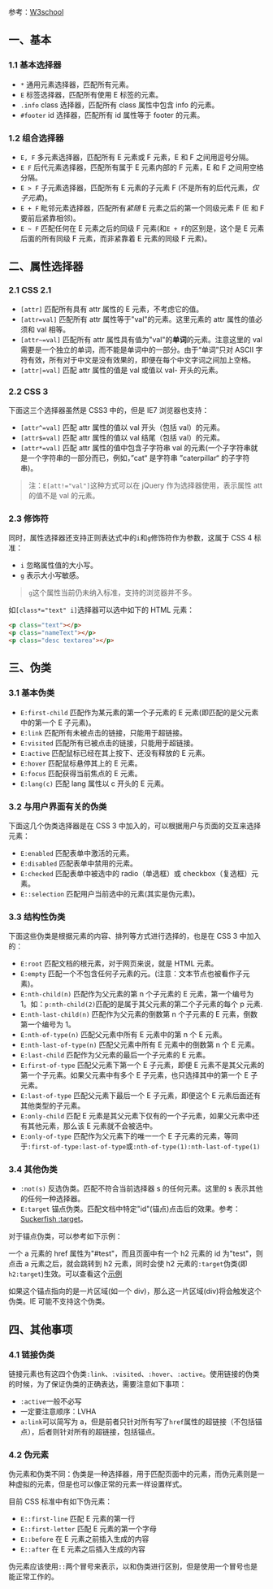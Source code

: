 参考：[W3school](http://www.w3school.com.cn/cssref/css_selectors.asp)

## 一、基本

### 1.1 基本选择器

* `*` 通用元素选择器，匹配所有元素。
* `E` 标签选择器，匹配所有使用 E 标签的元素。
* `.info` class 选择器，匹配所有 class 属性中包含 info 的元素。
* `#footer` id 选择器，匹配所有 id 属性等于 footer 的元素。

### 1.2 组合选择器

* `E, F` 多元素选择器，匹配所有 E 元素或 F 元素，E 和 F 之间用逗号分隔。
* `E F` 后代元素选择器，匹配所有属于 E 元素内部的 F 元素，E 和 F 之间用空格分隔。
* `E > F` 子元素选择器，匹配所有 E 元素的子元素 F (不是所有的后代元素，*仅子元素*)。
* `E + F` 毗邻元素选择器，匹配所有*紧随* E 元素之后的第一个同级元素 F (E 和 F 要前后紧靠相邻)。
* `E ~ F` 匹配任何在 E 元素之后的同级 F 元素(和`E + F`的区别是，这个是 E 元素后面的所有同级 F 元素，而非紧靠着 E 元素的同级 F 元素)。

## 二、属性选择器

### 2.1 CSS 2.1

* `[attr]` 匹配所有具有 attr 属性的 E 元素，不考虑它的值。
* `[attr=val]` 匹配所有 attr 属性等于"val"的元素。这里元素的 attr 属性的值必须和 val 相等。
* `[attr~=val]` 匹配所有 attr 属性具有值为"val"的**单词**的元素。注意这里的 val 需要是一个独立的单词，而不能是单词中的一部分。由于“单词”只对 ASCII 字符有效，所有对于中文是没有效果的，即便在每个中文字词之间加上空格。
* `[attr|=val]` 匹配 attr 属性的值是 val 或值以 val- 开头的元素。

### 2.2 CSS 3

下面这三个选择器虽然是 CSS3 中的，但是 IE7 浏览器也支持：

* `[attr^=val]` 匹配 attr 属性的值以 val 开头（包括 val）的元素。
* `[attr$=val]` 匹配 attr 属性的值以 val 结尾（包括 val）的元素。
* `[attr*=val]` 匹配 attr 属性的值中包含子字符串 val 的元素(一个子字符串就是一个字符串的一部分而已，例如，”cat“ 是字符串 ”caterpillar“ 的子字符串)。

> 注：`E[att!="val"]`这种方式可以在 jQuery 作为选择器使用，表示属性 att 的值不是 val 的元素。

### 2.3 修饰符

同时，属性选择器还支持正则表达式中的`i`和`g`修饰符作为参数，这属于 CSS 4 标准：

* `i` 忽略属性值的大小写。
* `g` 表示大小写敏感。

> `g`这个属性当前仍未纳入标准，支持的浏览器并不多。

如`[class*="text" i]`选择器可以选中如下的 HTML 元素：

```html
<p class="text"></p>
<p class="nameText"></p>
<p class="desc textarea"></p>
```

## 三、伪类

### 3.1 基本伪类

* `E:first-child` 匹配作为某元素的第一个子元素的 E 元素(即匹配的是父元素中的第一个 E 子元素)。
* `E:link` 匹配所有未被点击的链接，只能用于超链接。
* `E:visited` 匹配所有已被点击的链接，只能用于超链接。
* `E:active` 匹配鼠标已经在其上按下、还没有释放的 E 元素。
* `E:hover` 匹配鼠标悬停其上的 E 元素。
* `E:focus` 匹配获得当前焦点的 E 元素。
* `E:lang(c)` 匹配 lang 属性以 c 开头的 E 元素。

### 3.2 与用户界面有关的伪类

下面这几个伪类选择器是在 CSS 3 中加入的，可以根据用户与页面的交互来选择元素：

* `E:enabled` 匹配表单中激活的元素。
* `E:disabled` 匹配表单中禁用的元素。
* `E:checked` 匹配表单中被选中的 radio（单选框）或 checkbox（复选框）元素。
* `E::selection` 匹配用户当前选中的元素(其实是伪元素)。

### 3.3 结构性伪类

下面这些伪类是根据元素的内容、排列等方式进行选择的，也是在 CSS 3 中加入的：

* `E:root` 匹配文档的根元素，对于网页来说，就是 HTML 元素。
* `E:empty` 匹配一个不包含任何子元素的元。(注意：文本节点也被看作子元素)。
* `E:nth-child(n)` 匹配作为父元素的第 n 个子元素的 E 元素，第一个编号为 1。如：`p:nth-child(2)`匹配的是属于其父元素的第二个子元素的每个 p 元素.
* `E:nth-last-child(n)` 匹配作为父元素的倒数第 n 个子元素的 E 元素，倒数第一个编号为 1。
* `E:nth-of-type(n)` 匹配父元素中所有 E 元素中的第 n 个 E 元素。
* `E:nth-last-of-type(n)` 匹配父元素中所有 E 元素中的倒数第 n 个 E 元素。
* `E:last-child` 匹配作为父元素的最后一个子元素的 E 元素。
* `E:first-of-type` 匹配父元素下第一个 E 子元素，即便 E 元素不是其父元素的第一个子元素。如果父元素中有多个 E 子元素，也只选择其中的第一个 E 子元素。
* `E:last-of-type` 匹配父元素下最后一个 E 子元素，即便这个 E 元素后面还有其他类型的子元素。
* `E:only-child` 匹配 E 元素是其父元素下仅有的一个子元素，如果父元素中还有其他元素，那么该 E 元素就不会被选中。
* `E:only-of-type` 匹配作为父元素下的唯一一个 E 子元素的元素，等同于`:first-of-type:last-of-type`或`:nth-of-type(1):nth-last-of-type(1)`

### 3.4 其他伪类

* `:not(s)` 反选伪类。匹配不符合当前选择器 s 的任何元素。这里的 s 表示其他的任何一种选择器。
*  `E:target` 锚点伪类。匹配文档中特定"id"(锚点)点击后的效果。参考：[Suckerfish :target](http://htmldog.com/articles/suckerfish/target/)。

对于锚点伪类，可以参考如下示例：

一个 a 元素的 href 属性为"#test"，而且页面中有一个 h2 元素的 id 为"test"，则点击 a 元素之后，就会跳转到 h2 元素，同时会使 h2 元素的`:target`伪类(即`h2:target`)生效。可以查看这个[示例](http://htmldog.com/articles/suckerfish/target/example/)

如果这个锚点指向的是一片区域(如一个 div)，那么这一片区域(div)将会触发这个伪类。IE 可能不支持这个伪类。

## 四、其他事项

### 4.1 链接伪类

链接元素也有这四个伪类`:link`、`:visited`、`:hover`、`:active`。使用链接的伪类的时候，为了保证伪类的正确表达，需要注意如下事项：

* `:active`一般不必写
* 一定要注意顺序：LVHA
* `a:link`可以简写为 a，但是前者只针对所有写了`href`属性的超链接（不包括锚点），后者则针对所有的超链接，包括锚点。

### 4.2 伪元素

伪元素和伪类不同：伪类是一种选择器，用于匹配页面中的元素，而伪元素则是一种虚拟的元素，但是也可以像正常的元素一样设置样式。

目前 CSS 标准中有如下伪元素：

* `E::first-line` 匹配 E 元素的第一行
* `E::first-letter` 匹配 E 元素的第一个字母
* `E::before` 在 E 元素之前插入生成的内容
* `E::after` 在 E 元素之后插入生成的内容

伪元素应该使用`::`两个冒号来表示，以和伪类进行区别，但是使用一个冒号也是能正常工作的。


